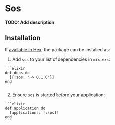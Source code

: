 # Sos

**TODO: Add description**

## Installation

If [available in Hex](https://hex.pm/docs/publish), the package can be installed as:

  1. Add `sos` to your list of dependencies in `mix.exs`:

    ```elixir
    def deps do
      [{:sos, "~> 0.1.0"}]
    end
    ```

  2. Ensure `sos` is started before your application:

    ```elixir
    def application do
      [applications: [:sos]]
    end
    ```

